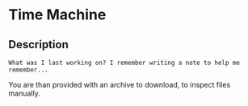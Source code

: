# Time Machine

## Description

```
What was I last working on? I remember writing a note to help me remember...
```

You are than provided with an archive to download, to inspect files manually.

